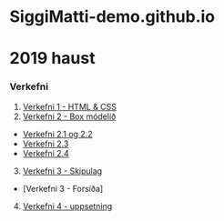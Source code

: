 # SiggiMatti-demo.github.io
# 2019 haust
### Verkefni

1. [Verkefni 1 - HTML & CSS](verkefni_1/)
2. [Verkefni 2 - Box módelið](verkefni_2/)
  * [Verkefni 2.1 og 2.2](verkefni-21)
  * [Verkefni 2.3](verkefni-23)
  * [Verkefni 2.4](verkefni-24)
3. [Verkefni 3 - Skipulag](verkefni_3/)
  * [Verkefni 3 - Forsíða]
4. [Verkefni 4 - uppsetning]()
